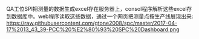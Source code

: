 QA工位SPI把测量的数据生成excel存在服务器上，consol程序解析这些excel存到数据库中。web程序读取这些数据，通过一个网页把测量点按生产线展现出来:
https://raw.githubusercontent.com/gtone2008/spc/master/2017-04-17%2013_43_39-PCC%20%E2%80%93%20SPC%20Dashboard.png
